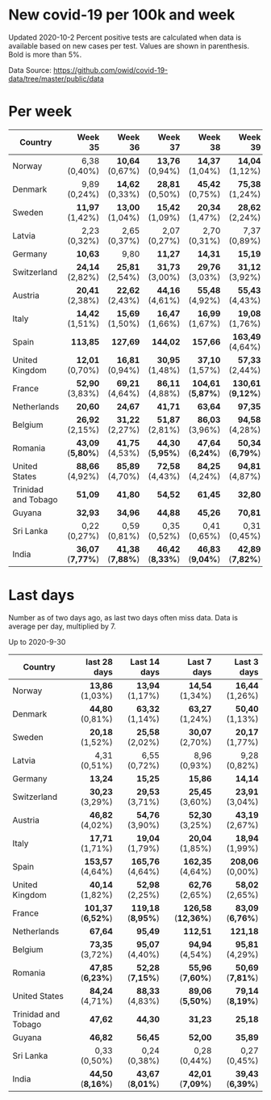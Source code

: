 # New covid-19 per 100k and week
Updated 2020-10-2
Percent positive tests are calculated when data is available based on new cases per test.  Values are shown in parenthesis.  Bold is more than 5%.

Data Source: https://github.com/owid/covid-19-data/tree/master/public/data

# Per week
|Country|Week 35|Week 36|Week 37|Week 38|Week 39|Week 40|
| --- | --: | --: | --: | --: | --: | --: |
|Norway|6,38 (0,40%) |**10,64** (0,67%) |**13,76** (0,94%) |**14,37** (1,04%) |**14,04** (1,12%) |**16,04** (1,26%) |
|Denmark|9,89 (0,24%) |**14,62** (0,33%) |**28,81** (0,50%) |**45,42** (0,75%) |**75,38** (1,24%) |**52,76** (1,13%) |
|Sweden|**11,97** (1,42%) |**13,00** (1,04%) |**15,42** (1,09%) |**20,34** (1,47%) |**28,62** (2,24%) |**27,98** |
|Latvia|2,23 (0,32%) |2,65 (0,37%) |2,07 (0,27%) |2,70 (0,31%) |7,37 (0,89%) |**15,88** (1,20%) |
|Germany|**10,63** |9,80 |**11,27** |**14,31** |**15,19** |**17,14** |
|Switzerland|**24,14** (2,82%) |**25,81** (2,54%) |**31,73** (3,00%) |**29,76** (3,03%) |**31,12** (3,92%) |**31,84** (3,04%) |
|Austria|**20,41** (2,38%) |**22,62** (2,43%) |**44,16** (4,61%) |**55,48** (4,92%) |**55,43** (4,43%) |**52,49** (3,28%) |
|Italy|**14,42** (1,51%) |**15,69** (1,50%) |**16,47** (1,66%) |**16,99** (1,67%) |**19,08** (1,76%) |**21,55** (1,85%) |
|Spain|**113,85** |**127,69** |**144,02** |**157,66** |**163,49** (4,64%) |**232,53** |
|United Kingdom|**12,01** (0,70%) |**16,81** (0,94%) |**30,95** (1,48%) |**37,10** (1,57%) |**57,33** (2,44%) |**63,73** (2,76%) |
|France|**52,90** (3,83%) |**69,21** (4,64%) |**86,11** (4,88%) |**104,61** (**5,87%**) |**130,61** (**9,12%**) |**107,37** (**6,76%**) |
|Netherlands|**20,60** |**24,67** |**41,71** |**63,64** |**97,35** |**126,19** |
|Belgium|**26,92** (2,15%) |**31,22** (2,27%) |**51,87** (2,81%) |**86,03** (3,96%) |**94,58** (4,28%) |**61,87** (4,29%) |
|Romania|**43,09** (**5,80%**) |**41,75** (4,53%) |**44,30** (**5,95%**) |**47,64** (**6,24%**) |**50,34** (**6,79%**) |**61,30** (**7,99%**) |
|United States|**88,66** (4,92%) |**85,89** (4,70%) |**72,58** (4,43%) |**84,25** (4,24%) |**94,81** (4,87%) |**84,18** (**8,19%**) |
|Trinidad and Tobago|**51,09** |**41,80** |**54,52** |**61,45** |**32,80** |**25,81** |
|Guyana|**32,93** |**34,96** |**44,88** |**45,26** |**70,81** |**36,31** |
|Sri Lanka|0,22 (0,27%) |0,59 (0,81%) |0,35 (0,52%) |0,41 (0,65%) |0,31 (0,45%) |0,22 (0,44%) |
|India|**36,07** (**7,77%**) |**41,38** (**7,88%**) |**46,42** (**8,33%**) |**46,83** (**9,04%**) |**42,89** (**7,82%**) |**40,74** (**6,74%**) |

# Last days
Number as of two days ago, as last two days often miss data.  Data is average per day, multiplied by 7.

Up to 2020-9-30

|Country|last 28 days|Last 14 days|Last 7 days|Last 3 days|
| --- | --: | --: | --: | --: |
|Norway|**13,86** (1,03%)|**13,94** (1,17%)|**14,54** (1,34%)|**16,44** (1,26%)|
|Denmark|**44,80** (0,81%)|**63,32** (1,14%)|**63,27** (1,24%)|**50,40** (1,13%)|
|Sweden|**20,18** (1,52%)|**25,58** (2,02%)|**30,07** (2,70%)|**20,17** (1,77%)|
|Latvia|4,31 (0,51%)|6,55 (0,72%)|8,96 (0,93%)|9,28 (0,82%)|
|Germany|**13,24**|**15,25**|**15,86**|**14,14**|
|Switzerland|**30,23** (3,29%)|**29,53** (3,71%)|**25,45** (3,60%)|**23,91** (3,04%)|
|Austria|**46,82** (4,02%)|**54,76** (3,90%)|**52,30** (3,25%)|**43,19** (2,67%)|
|Italy|**17,71** (1,71%)|**19,04** (1,79%)|**20,04** (1,85%)|**18,94** (1,99%)|
|Spain|**153,57** (4,64%)|**165,76** (4,64%)|**162,35** (4,64%)|**208,06** (0,00%)|
|United Kingdom|**40,14** (1,82%)|**52,98** (2,25%)|**62,76** (2,65%)|**58,02** (2,65%)|
|France|**101,37** (**6,52%**)|**119,18** (**8,95%**)|**126,58** (**12,36%**)|**83,09** (**6,76%**)|
|Netherlands|**67,64**|**95,49**|**112,51**|**121,18**|
|Belgium|**73,35** (3,72%)|**95,07** (4,40%)|**94,94** (4,54%)|**95,81** (4,29%)|
|Romania|**47,85** (**6,23%**)|**52,28** (**7,15%**)|**55,96** (**7,60%**)|**50,69** (**7,81%**)|
|United States|**84,24** (4,71%)|**88,33** (4,83%)|**89,06** (**5,50%**)|**79,14** (**8,19%**)|
|Trinidad and Tobago|**47,62**|**44,30**|**31,23**|**25,18**|
|Guyana|**46,82**|**56,45**|**52,00**|**35,89**|
|Sri Lanka|0,33 (0,50%)|0,24 (0,38%)|0,28 (0,44%)|0,27 (0,45%)|
|India|**44,50** (**8,16%**)|**43,67** (**8,01%**)|**42,01** (**7,09%**)|**39,43** (**6,39%**)|
